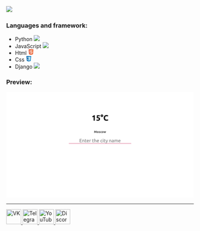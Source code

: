 <img src="https://readme-typing-svg.demolab.com?font=Ubuntu&size=30&pause=1000&color=32CF03&width=435&lines=Weather+Django+WebSite+"/>

### Languages and framework:

* Python <img src="https://github.com/abranhe/programming-languages-logos/blob/master/src/python/python.png?raw=true" width="15">
* JavaScript <img src="https://upload.wikimedia.org/wikipedia/commons/thumb/6/6a/JavaScript-logo.png/120px-JavaScript-logo.png" width="15"/>
* Html <img src="https://raw.githubusercontent.com/devicons/devicon/1119b9f84c0290e0f0b38982099a2bd027a48bf1/icons/html5/html5-original.svg" width="15"/>
* Css <img src="https://raw.githubusercontent.com/devicons/devicon/1119b9f84c0290e0f0b38982099a2bd027a48bf1/icons/css3/css3-original.svg" width="15"/>
* Django <img src="https://raw.githubusercontent.com/gilbarbara/logos/92bb74e98bca1ea1ad794442676ebc4e75038adc/logos/django-icon.svg" width="15">

### Preview:

![](https://github.com/titanilham/Weather-Django-WebSite/blob/main/preview.png?raw=true)

----

<div id="badges">
  <a href="https://vk.com/aniime_guy" >
    <img src="https://img.icons8.com/?size=512&id=13977&format=png"width="40" height="40" title="VK"/>
  </a>
  <a href="https://t.me/Ilham06">
    <img src="https://img.icons8.com/?size=512&id=63306&format=png"width="40" height="40" title="Telegram"/>
  </a> 
  <a href="https://www.youtube.com/channel/UC9m1N5x0OXWihGpR50Yk35g">
   <img src="https://github.com/titanilham/titanilham/assets/86422270/51f7c427-b7b3-4591-9243-2f2c3465d742" width="40" height="40" title="YouTube"/>
  </a>
  <a href="https://discord.com/channels/1019531122239094794/1019531122239094801">
    <img src="https://www.freepnglogos.com/uploads/discord-logo-png/discord-logo-logodownload-download-logotipos-1.png" width="40" height="40" title="Discord"/>
  </a>
</div>
